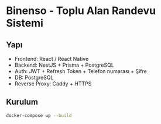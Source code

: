 # Binenso - Toplu Alan Randevu Sistemi

## Yapı

- Frontend: React / React Native
- Backend: NestJS + Prisma + PostgreSQL
- Auth: JWT + Refresh Token + Telefon numarası + Şifre
- DB: PostgreSQL
- Reverse Proxy: Caddy + HTTPS

## Kurulum

```bash
docker-compose up --build
```
